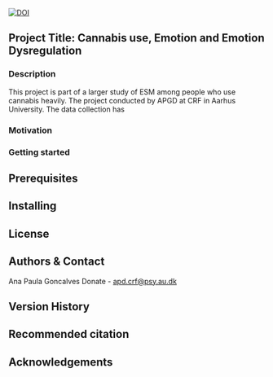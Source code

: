 [![DOI](XXXXX)](XXXXXX)


<!-- ABOUT THE PROJECT -->
## Project Title: Cannabis use, Emotion and Emotion Dysregulation
### Description
This project is part of a larger study of ESM among people who use cannabis heavily. The project conducted by APGD at CRF in Aarhus University. 
The data collection has 

### Motivation


### Getting started
## Prerequisites


## Installing


## License


## Authors & Contact
Ana Paula Goncalves Donate - apd.crf@psy.au.dk

## Version History

## Recommended citation

## 



## Acknowledgements



